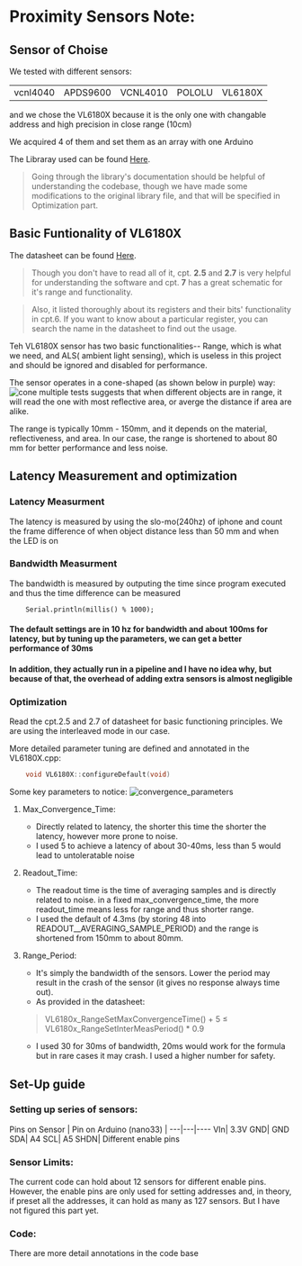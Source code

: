 Proximity Sensors Note:
======

Sensor of Choise
------
We tested with different sensors:

|         |            |   |   | |
| ------------- |:--------:| ---------|--------|--------|
| vcnl4040      | APDS9600 | VCNL4010 | POLOLU | VL6180X 

and we chose the VL6180X because it is the only one with changable address and high precision in close range (10cm)

We acquired 4 of them and set them as an array with one Arduino

The Libraray used can be found [Here](https://github.com/pololu/vl6180x-arduino). 
>Going through the library's documentation should be helpful of understanding the codebase, though we have made some modifications to the original library file, and that will be specified in Optimization part.


Basic Funtionality of VL6180X
------

The datasheet can be found [Here](https://www.st.com/resource/en/datasheet/vl6180x.pdf). 
>Though you don't have to read all of it, cpt. **2.5** and **2.7** is very helpful for understanding the software and cpt. **7** has a great schematic for it's range and functionality. 


>Also, it listed thoroughly about its registers and their bits' functionality in cpt.6. If you want to know about a particular register, you can search the name in the datasheet to find out the usage.

Teh VL6180X sensor has two basic functionalities-- Range, which is what we need, and ALS( ambient light sensing), which is useless in this project and should be ignored and disabled for performance. 


The sensor operates in a cone-shaped (as shown below in purple) way:
![cone](Pic/cone_V6180X.png)
multiple tests suggests that when different objects are in range, it will read the one with most reflective area, or averge the distance if area are alike.

The range is typically 10mm - 150mm, and it depends on the material, reflectiveness, and area. In our case, the range is shortened to about 80 mm for better performance and less noise. 

Latency Measurement and optimization
-----

### Latency Measurment

The latency is measured by using the slo-mo(240hz) of iphone and count the frame difference of when object distance less than 50 mm and when the LED is on

### Bandwidth Measurment

The bandwidth is measured by outputing the time since program executed and thus the time difference can be measured

```Arduino
    Serial.println(millis() % 1000);
```

#### The default settings are in 10 hz for bandwidth and about 100ms for latency, but by tuning up the parameters, we can get a better performance of 30ms

#### In addition, they actually run in a pipeline and I have no idea why, but because of that, the overhead of adding extra sensors is almost negligible

### Optimization

Read the cpt.2.5 and 2.7 of datasheet for basic functioning principles. We are using the interleaved mode in our case.

More detailed parameter tuning are defined and annotated in the VL6180X.cpp:

```C++
    void VL6180X::configureDefault(void)
```

Some key parameters to notice:
![convergence_parameters](Pic/convergence_parameters.png)

1. Max_Convergence_Time:
    - Directly related to latency, the shorter this time the shorter the latency, however more prone to noise.
    - I used 5 to achieve a latency of about 30-40ms, less than 5 would lead to untoleratable noise
2. Readout_Time:
    - The readout time is the time of averaging samples and is directly related to noise. in a fixed max_convergence_time, the more readout_time means less for range and thus shorter range. 
    - I used the default of 4.3ms (by storing 48 into READOUT__AVERAGING_SAMPLE_PERIOD) and the range is shortened from 150mm to about 80mm.
3. Range_Period:
    - It's simply the bandwidth of the sensors. Lower the period may result in the crash of the sensor (it gives no response always time out).  
    - As provided in the datasheet:

    > VL6180x_RangeSetMaxConvergenceTime() + 5 ≤
VL6180x_RangeSetInterMeasPeriod() * 0.9

    - I used 30 for 30ms of bandwidth, 20ms would work for the formula but in rare cases it may crash. I used a higher number for safety.

Set-Up guide
---
### Setting up series of sensors:

Pins on Sensor | Pin on Arduino (nano33) | 
---|---|----
VIn| 3.3V
GND| GND
SDA| A4
SCL| A5
SHDN| Different enable pins 



### Sensor Limits:

The current code can hold about 12 sensors for different enable pins. However, the enable pins are only used for setting addresses and, in theory, if preset all the addresses, it can hold as many as 127 sensors. But I have not figured this part yet.

### Code:

There are more detail annotations in the code base